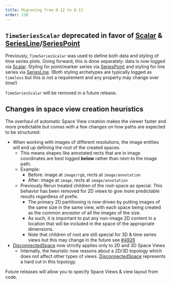 ```yaml
---
title: Migrating from 0.12 to 0.13
order: 130
---
```


## `TimeSeriesScalar` deprecated in favor of [Scalar](../types/archetypes/scalar.md) & [SeriesLine](../types/archetypes/series_line.md)/[SeriesPoint](../types/archetypes/series_point.md)

Previously, `TimeSeriesScalar` was used to define both
data and styling of time series plots.
Going forward, this is done separately: data is now logged via [Scalar](../types/archetypes/scalar.md).
Styling for point/marker series via [SeriesPoint](../types/archetypes/series_point.md) and styling for
line series via [SeriesLine](../types/archetypes/series_line.md).
(Both styling archetypes are typically logged as `timeless` but this is not a requirement and any property may change over time!)

`TimeSeriesScalar` will be removed in a future release.

## Changes in space view creation heuristics

The overhaul of automatic Space View creation makes the viewer faster and
more predictable but comes with a few changes on how paths are expected to be structured:

* When working with images of different resolutions, the image entities will end up defining the root of the created spaces.
  * This means shapes like annotated rects that are in image coordinates are best logged **below** rather than next-to
    the image path.
  * Example:
    * Before: image at `image/rgb`, rects at `image/annotation`
    * After: image at `image`, rects at `image/annotation`
  * Previously Rerun treated children of the root-space as special. This behavior has been removed for 2D views to
    give more predictable results regardless of prefix.
    * The primary 2D partitioning is now driven by putting images of the same size in the same view, with each space
      being created as the common ancestor of all the images of the size.
    * As such, it is important to put any non-image 2D content in a location that will be included in the space of
      the appropriate dimensions.
    * Note that children of root are still special for 3D & time series views but this may change in the future
      see [#4926](https://github.com/rerun-io/rerun/issues/4926)
* [DisconnectedSpace](../types/archetypes/disconnected_space.md) now strictly applies only to 2D and 3D Space Views
  * Internally, the heuristic now reasons about a 2D/3D topology which does not affect other types of views.
    [DisconnectedSpace](../types/archetypes/disconnected_space.md) represents a hard cut in this topology.

Future releases will allow you to specify Space Views & view layout from code.
